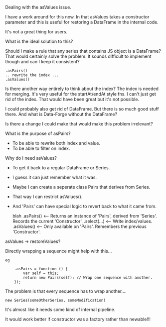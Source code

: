 Dealing with the asValues issue.

I have a work around for this now. In that asValues takes a constructor parameter and this is useful for restoring a DataFrame in the internal code.

It's not a great thing for users.

What is the ideal solution to this?

Should I make a rule that any series that contains JS object is a DataFrame?
That would certainly solve the problem.
It sounds difficult to implement though and can I keep it consistent?


    .asPairs()
    .. rewrite the index ...
    .asValues()


Is there another way entirely to think about the index?
The index is needed for merging.
It's very useful for the startAt/endAt style fns.
I can't just get rid of the index.
That would have been great but it's not possible.

I could probably also get rid of DataFrame.
But there is so much good stuff there.
And what is Data-Forge without the DataFrame?

Is there a change I could make that would make this problem irrelevant?


What is the purpose of asPairs?

- To be able to rewrite both index and value.
- To be able to filter on index.

Why do I need asValues?

- To get it back to a regular DataFrame or Series.
- I guess it can just remember what it was.
- Maybe I can create a seperate class Pairs that derives from Series.
- That way I can restrict asValues().
- And 'Pairs' can have special logic to revert back to what it came from.


    blah
        .asPairs() <-- Returns an instance of 'Pairs', derived from 'Series'. Records the current 'Constructor'.
        .select(...) <-- Write index/values.
        .asValues() <-- Only available on 'Pairs'. Remembers the previous 'Constructor'.

asValues -> restoreValues?

 

Directly wrapping a sequence might help with this...


    eg 

        .asPairs = function () {
            var self = this;
            return new Pairs(self); // Wrap one sequence with another.
        });

The problem is that every sequence has to wrap another....


    new Series(someOtherSeries, someModification)


It's almost like it needs some kind of internal pipeline.

It would work better if constructor was a factory rather than newable!!! 